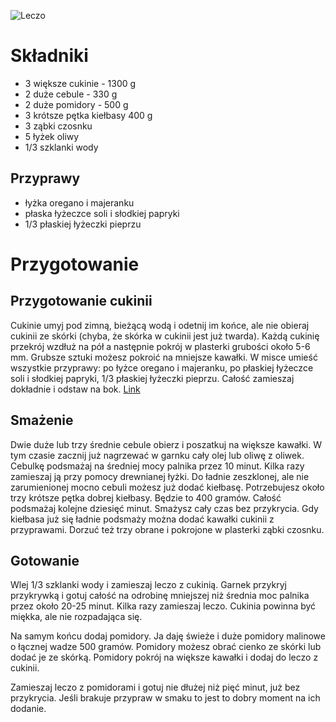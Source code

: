 ![Leczo](https://cdn.aniagotuje.com/pictures/articles/2019/07/792511-v-1500x1500.jpg)
# Składniki
- 3 większe cukinie - 1300 g
- 2 duże cebule - 330 g
- 2 duże pomidory - 500 g
- 3 krótsze pętka kiełbasy 400 g
- 3 ząbki czosnku
- 5 łyżek oliwy
- 1/3 szklanki wody
## Przyprawy
- łyżka oregano i majeranku
- płaska łyżeczce soli i słodkiej papryki
- 1/3 płaskiej łyżeczki pieprzu
# Przygotowanie
## Przygotowanie cukinii
Cukinie umyj pod zimną, bieżącą wodą i odetnij im końce, ale nie obieraj cukinii ze skórki (chyba, że skórka w cukinii jest już twarda). Każdą cukinię przekrój wzdłuż na pół a następnie pokrój w plasterki grubości około 5-6 mm. Grubsze sztuki możesz pokroić na mniejsze kawałki. W misce umieść wszystkie przyprawy: po łyżce oregano i majeranku, po płaskiej łyżeczce soli i słodkiej papryki, 1/3 płaskiej łyżeczki pieprzu. Całość zamieszaj dokładnie i odstaw na bok.
[Link](https://aniagotuje.pl/przepis/leczo-z-cukinii)
## Smażenie
Dwie duże lub trzy średnie cebule obierz i poszatkuj na większe kawałki. W tym czasie zacznij już nagrzewać w garnku cały olej lub oliwę z oliwek. Cebulkę podsmażaj na średniej mocy palnika przez 10 minut. Kilka razy zamieszaj ją przy pomocy drewnianej łyżki. Do ładnie zeszklonej, ale nie zarumienionej mocno cebuli możesz już dodać kiełbasę. Potrzebujesz około trzy krótsze pętka dobrej kiełbasy. Będzie to 400 gramów. Całość podsmażaj kolejne dziesięć minut. Smażysz cały czas bez przykrycia.  Gdy kiełbasa już się ładnie podsmaży można dodać kawałki cukinii z przyprawami. Dorzuć też trzy obrane i pokrojone w plasterki ząbki czosnku.
## Gotowanie
Wlej 1/3 szklanki wody i zamieszaj leczo z cukinią. Garnek przykryj przykrywką i gotuj całość na odrobinę mniejszej niż średnia moc palnika przez około 20-25 minut. Kilka razy zamieszaj leczo. Cukinia powinna być miękka, ale nie rozpadająca się.  

Na samym końcu dodaj pomidory. Ja daję świeże i duże pomidory malinowe o łącznej wadze 500 gramów. Pomidory możesz obrać cienko ze skórki lub dodać je ze skórką. Pomidory pokrój na większe kawałki i dodaj do leczo z cukinii.

Zamieszaj leczo z pomidorami i gotuj nie dłużej niż pięć minut, już bez przykrycia. Jeśli brakuje przypraw w smaku to jest to dobry moment na ich dodanie.